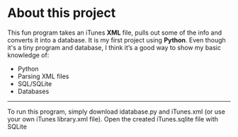 # About this project

This fun program takes an iTunes **XML** file, pulls out some of the info and converts it into a database. It is my first project using **Python**. Even though it's a tiny program and database,  I think it’s a good way to show my basic knowledge of:

* Python
* Parsing XML files
* SQL/SQLite
* Databases

---
To run this program, simply download idatabase.py and iTunes.xml (or use your own iTunes library.xml file). Open the created iTunes.sqlite  file with SQLite